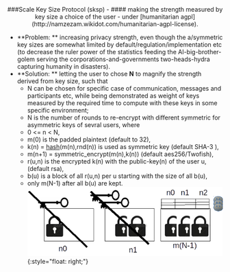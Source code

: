 <center>
###Scale Key Size Protocol (sksp) -
#### making the strength measured by key size a choice of the user - under [humanitarian agpl](http://namzezam.wikidot.com/humanitarian-agpl-license).</center>

- **Problem: ** increasing privacy strength, even though the a/symmetric key sizes are somewhat limited by default/regulation/implementation etc (to decrease the ruler power of the statistics feeding the AI-big-brother-golem serving the corporations-and-governments two-heads-hydra capturing humanity in disasters).
- **Solution: ** letting the user to chose **N** to magnify the strength derived from key size, such that
	- N can be chosen for specific case of communication, messages and participants etc, while being demonstrated as weight of keys measured by the required time to compute with these keys in some specific environment;
	- N is the number of rounds to re-encrypt with different symmetric for asymmetric keys of sevral users, where
	- 0 <= n < N,
	- m(0) is the padded plaintext (default to 32),
	- k(n)  = [hash](https://en.wikipedia.org/wiki/List_of_hash_functions)(m(n),rnd(n)) is used as symmetric key (default SHA-3 ),
	- m(n+1) = symmetric_encrypt(m(n),k(n)) (default aes256/Twofish),
	- r(u,n) is the encrypted k(n) with the public-key(n) of the user u, (default rsa), 
	-  b(u) is a block of all r(u,n) per u starting with the size of all b(u),
	- only m(N-1)  after all b(u) are kept.
![](sksp.png){:style="float: right;"} 
